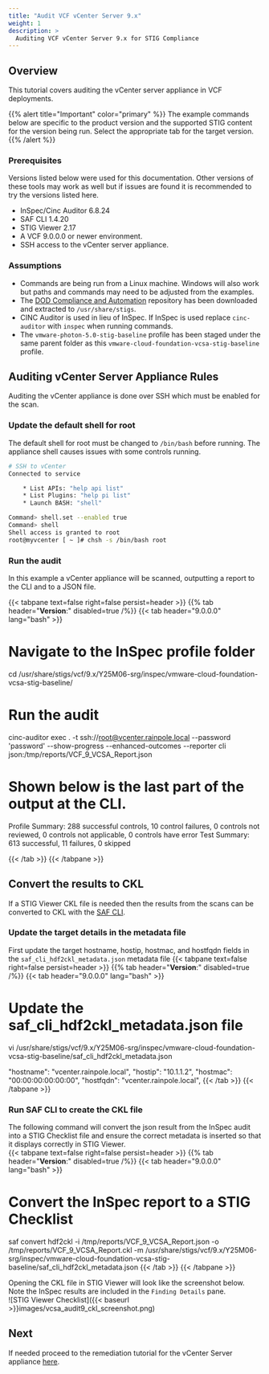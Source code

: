 ```yaml
---
title: "Audit VCF vCenter Server 9.x"
weight: 1
description: >
  Auditing VCF vCenter Server 9.x for STIG Compliance
---
```

## Overview
This tutorial covers auditing the vCenter server appliance in VCF deployments.  

{{% alert title="Important" color="primary" %}}
The example commands below are specific to the product version and the supported STIG content for the version being run. Select the appropriate tab for the target version.
{{% /alert %}}

### Prerequisites
Versions listed below were used for this documentation. Other versions of these tools may work as well but if issues are found it is recommended to try the versions listed here.  

* InSpec/Cinc Auditor 6.8.24
* SAF CLI 1.4.20
* STIG Viewer 2.17
* A VCF 9.0.0.0 or newer environment.
* SSH access to the vCenter server appliance.

### Assumptions
* Commands are being run from a Linux machine. Windows will also work but paths and commands may need to be adjusted from the examples.
* The [DOD Compliance and Automation](https://github.com/vmware/dod-compliance-and-automation) repository has been downloaded and extracted to `/usr/share/stigs`.
* CINC Auditor is used in lieu of InSpec. If InSpec is used replace `cinc-auditor` with `inspec` when running commands.
* The `vmware-photon-5.0-stig-baseline` profile has been staged under the same parent folder as this `vmware-cloud-foundation-vcsa-stig-baseline` profile.

## Auditing vCenter Server Appliance Rules
Auditing the vCenter appliance is done over SSH which must be enabled for the scan.

### Update the default shell for root
The default shell for root must be changed to `/bin/bash` before running. The appliance shell causes issues with some controls running.

```bash
# SSH to vCenter
Connected to service

    * List APIs: "help api list"
    * List Plugins: "help pi list"
    * Launch BASH: "shell"

Command> shell.set --enabled true
Command> shell
Shell access is granted to root
root@myvcenter [ ~ ]# chsh -s /bin/bash root
```

### Run the audit
In this example a vCenter appliance will be scanned, outputting a report to the CLI and to a JSON file.  

{{< tabpane text=false right=false persist=header >}}
{{% tab header="**Version**:" disabled=true /%}}
{{< tab header="9.0.0.0" lang="bash" >}}
# Navigate to the InSpec profile folder
cd /usr/share/stigs/vcf/9.x/Y25M06-srg/inspec/vmware-cloud-foundation-vcsa-stig-baseline/

# Run the audit
cinc-auditor exec . -t ssh://root@vcenter.rainpole.local --password 'password' --show-progress --enhanced-outcomes --reporter cli json:/tmp/reports/VCF_9_VCSA_Report.json

# Shown below is the last part of the output at the CLI.
Profile Summary: 288 successful controls, 10 control failures, 0 controls not reviewed, 0 controls not applicable, 0 controls have error
Test Summary: 613 successful, 11 failures, 0 skipped

{{< /tab >}}
{{< /tabpane >}}
## Convert the results to CKL
If a STIG Viewer CKL file is needed then the results from the scans can be converted to CKL with the [SAF CLI](/docs/automation-tools/safcli/).

### Update the target details in the metadata file
First update the target hostname, hostip, hostmac, and hostfqdn fields in the `saf_cli_hdf2ckl_metadata.json` metadata file
{{< tabpane text=false right=false persist=header >}}
{{% tab header="**Version**:" disabled=true /%}}
{{< tab header="9.0.0.0" lang="bash" >}}
# Update the saf_cli_hdf2ckl_metadata.json file
vi /usr/share/stigs/vcf/9.x/Y25M06-srg/inspec/vmware-cloud-foundation-vcsa-stig-baseline/saf_cli_hdf2ckl_metadata.json

"hostname": "vcenter.rainpole.local",
"hostip": "10.1.1.2",
"hostmac": "00:00:00:00:00:00",
"hostfqdn": "vcenter.rainpole.local",
{{< /tab >}}
{{< /tabpane >}}

### Run SAF CLI to create the CKL file
The following command will convert the json result from the InSpec audit into a STIG Checklist file and ensure the correct metadata is inserted so that it displays correctly in STIG Viewer.  
{{< tabpane text=false right=false persist=header >}}
{{% tab header="**Version**:" disabled=true /%}}
{{< tab header="9.0.0.0" lang="bash" >}}
# Convert the InSpec report to a STIG Checklist
saf convert hdf2ckl -i /tmp/reports/VCF_9_VCSA_Report.json -o /tmp/reports/VCF_9_VCSA_Report.ckl -m /usr/share/stigs/vcf/9.x/Y25M06-srg/inspec/vmware-cloud-foundation-vcsa-stig-baseline/saf_cli_hdf2ckl_metadata.json
{{< /tab >}}
{{< /tabpane >}}

Opening the CKL file in STIG Viewer will look like the screenshot below. Note the InSpec results are included in the `Finding Details` pane.  
![STIG Viewer Checklist]({{< baseurl >}}images/vcsa_audit9_ckl_screenshot.png)

## Next
If needed proceed to the remediation tutorial for the vCenter Server appliance [here](/docs/tutorials/cloud-foundation-9.x/appliances/vcenter-server/remediate9-vcsa/).

